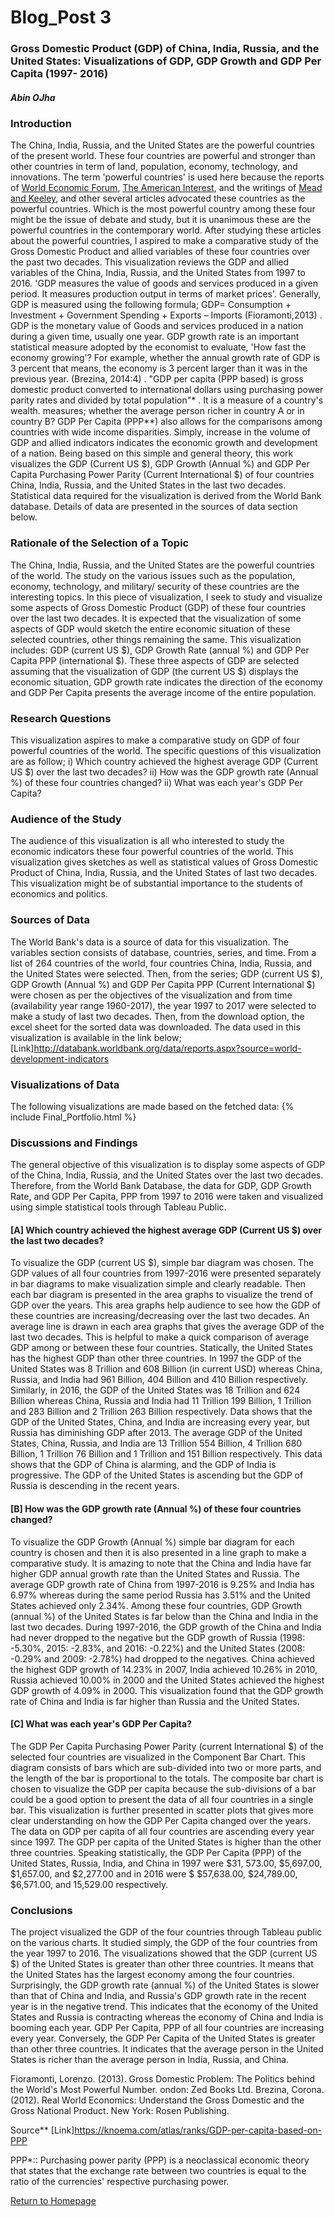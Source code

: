 # Blog_Post 3
### Gross Domestic Product (GDP) of China, India, Russia, and the United States:                                      Visualizations of GDP, GDP Growth and GDP Per Capita (1997- 2016)
##### Abin OJha
### Introduction
The China, India, Russia, and the United States are the powerful countries of the present world. These four countries are powerful and stronger than other countries in term of land, population, economy, technology, and innovations. The term 'powerful countries' is used here because the reports of [World Economic Forum](https://www.weforum.org/agenda/2017/03/worlds-biggest-economies-in-2017/), [The American Interest](https://www.the-american-interest.com/2017/01/24/the-eight-great-powers-of-2017/), and the writings of [Mead and Keeley](https://www.hudson.org/research/13270-the-eight-great-powers-of-2017), and other several articles advocated these countries as the powerful countries. Which is the most powerful country among these four might be the issue of debate and study, but it is unanimous these are the powerful countries in the contemporary world. After studying these articles about the powerful countries, I aspired to make a comparative study of the Gross Domestic Product and allied variables of these four countries over the past two decades. This visualization reviews the GDP and allied variables of the China, India, Russia, and the United States from 1997 to 2016.
'GDP measures the value of goods and services produced in a given period. It measures production output in terms of market prices'. Generally, GDP is measured using the following formula; GDP= Consumption + Investment + Government Spending + Exports – Imports (Fioramonti,2013) .
GDP is the monetary value of Goods and services produced in a nation during a given time, usually one year. GDP growth rate is an important statistical measure adopted by the economist to evaluate, 'How fast the economy growing'? For example, whether the annual growth rate of GDP is 3 percent that means, the economy is 3 percent larger than it was in the previous year. (Brezina, 2014:4) . "GDP per capita (PPP based) is gross domestic product converted to international dollars using purchasing power parity rates and divided by total population"* . It is a measure of a country's wealth. measures; whether the average person richer in country A or in country B? GDP Per Capita (PPP**) also allows for the comparisons among countries with wide income disparities. 
Simply, increase in the volume of GDP and allied indicators indicates the economic growth and development of a nation. Being based on this simple and general theory, this work visualizes the GDP (Current US $), GDP Growth (Annual %) and GDP Per Capita Purchasing Power Parity (Current International $) of four countries China, India, Russia, and the United States in the last two decades. Statistical data required for the visualization is derived from the World Bank database. Details of data are presented in the sources of data section below.
### Rationale of the Selection of a Topic
The China, India, Russia, and the United States are the powerful countries of the world. The study on the various issues such as the population, economy, technology, and military/ security of these countries are the interesting topics. In this piece of visualization, I seek to study and visualize some aspects of Gross Domestic Product (GDP) of these four countries over the last two decades. 
It is expected that the visualization of some aspects of GDP would sketch the entire economic situation of these selected countries, other things remaining the same. This visualization includes: GDP (current US $), GDP Growth Rate (annual %) and GDP Per Capita PPP (international $).  These three aspects of GDP are selected assuming that the visualization of GDP (the current US $) displays the economic situation, GDP growth rate indicates the direction of the economy and GDP Per Capita presents the average income of the entire population.
### Research Questions
This visualization aspires to make a comparative study on GDP of four powerful countries of the world. The specific questions of this visualization are as follow; i) Which country achieved the highest average GDP (Current US $) over the last two decades? ii) How was the GDP growth rate (Annual %) of these four countries changed? ii) What was each year's GDP Per Capita?
### Audience of the Study
The audience of this visualization is all who interested to study the economic indicators these four powerful countries of the world. This visualization gives sketches as well as statistical values of Gross Domestic Product of China, India, Russia, and the United States of last two decades. This visualization might be of substantial importance to the students of economics and politics.
### Sources of Data
The World Bank's data is a source of data for this visualization.  The variables section consists of database, countries, series, and time.   From a list of 264 countries of the world, four countries China, India, Russia, and the United States were selected. Then, from the series; GDP (current US $), GDP Growth (Annual %) and GDP Per Capita PPP (Current International $) were chosen as per the objectives of the visualization and from time (availability year range 1960-2017), the year 1997 to 2017 were selected to make a study of last two decades. Then, from the download option, the excel sheet for the sorted data was downloaded. The data used in this visualization is available in the link below;[Link]http://databank.worldbank.org/data/reports.aspx?source=world-development-indicators
### Visualizations of Data
The following visualizations are made based on the fetched data:
{% include Final_Portfolio.html %}
### Discussions and Findings
The general objective of this visualization is to display some aspects of GDP of the China, India, Russia, and the United States over the last two decades. Therefore, from the World Bank Database, the data for GDP, GDP Growth Rate, and GDP Per Capita, PPP from 1997 to 2016 were taken and visualized using simple statistical tools through Tableau Public. 
#### [A] Which country achieved the highest average GDP (Current US $) over the last two decades?
To visualize the GDP (current US $), simple bar diagram was chosen. The GDP values of all four countries from 1997-2016 were presented separately in bar diagrams to make visualization simple and clearly readable. Then each bar diagram is presented in the area graphs to visualize the trend of GDP over the years. This area graphs help audience to see how the GDP of these countries are increasing/decreasing over the last two decades. An average line is drawn in each area graphs that gives the average GDP of the last two decades. This is helpful to make a quick comparison of average GDP among or between these four countries. 
Statically, the United States has the highest GDP than other three countries. In 1997 the GDP of the United States was 8 Trillion and 608 Billion (in current USD) whereas China, Russia, and India had 961 Billion, 404 Billion and 410 Billion respectively. Similarly, in 2016, the GDP of the United States was 18 Trillion and 624 Billion whereas China, Russia and India had 11 Trillion 199 Billion, 1 Trillion and 283 Billion and 2 Trillion 263 Billion respectively. Data shows that the GDP of the United States, China, and India are increasing every year, but Russia has diminishing GDP after 2013.  The average GDP of the United States, China, Russia, and India are 13 Trillion 554 Billion, 4 Trillion 680 Billion, 1 Trillion 76 Billion and 1 Trillion and 151 Billion respectively. This data shows that the GDP of China is alarming, and the GDP of India is progressive. The GDP of the United States is ascending but the GDP of Russia is descending in the recent years. 
#### [B] How was the GDP growth rate (Annual %) of these four countries changed?
To visualize the GDP Growth (Annual %) simple bar diagram for each country is chosen and then it is also presented in a line graph to make a comparative study. It is amazing to note that the China and India have far higher GDP annual growth rate than the United States and Russia. The average GDP growth rate of China from 1997-2016 is 9.25% and India has 6.97% whereas during the same period Russia has 3.51% and the United States achieved only 2.34%. Among these four countries, GDP Growth (annual %) of the United States is far below than the China and India in the last two decades. During 1997-2016, the GDP growth of the China and India had never dropped to the negative but the GDP growth of Russia (1998: -5.30%, 2015: -2.83%, and 2016: -0.22%) and the United States (2008: -0.29% and 2009: -2.78%) had dropped to the negatives. China achieved the highest GDP growth of 14.23% in 2007, India achieved 10.26% in 2010, Russia achieved 10.00% in 2000 and the United States achieved the highest GDP growth of 4.09% in 2000. This visualization found that the GDP growth rate of China and India is far higher than Russia and the United States.
#### [C] What was each year's GDP Per Capita?
The GDP Per Capita Purchasing Power Parity (current International $) of the selected four countries are visualized in the Component Bar Chart. This diagram consists of bars which are sub-divided into two or more parts, and the length of the bar is proportional to the totals. The composite bar chart is chosen to visualize the GDP per capita because the sub-divisions of a bar could be a good option to present the data of all four countries in a single bar. This visualization is further presented in scatter plots that gives more clear understanding on how the GDP Per Capita changed over the years. The data on GDP per capita of all four countries are ascending every year since 1997. The GDP per capita of the United States is higher than the other three countries. Speaking statistically, the GDP Per Capita (PPP) of the United States, Russia, India, and China in 1997 were $31, 573.00, $5,697.00, $1,657.00, and $2,277.00 and in 2016 were $ $57,638.00, $24,789.00, $6,571.00, and 15,529.00 respectively.
### Conclusions
The project visualized the GDP of the four countries through Tableau public on the various charts. It studied simply, the GDP of the four countries from the year 1997 to 2016. The visualizations showed that the GDP (current US $) of the United States is greater than other three countries. It means that the United States has the largest economy among the four countries. Surprisingly, the GDP growth rate (annual %) of the United States is slower than that of China and India, and Russia's GDP growth rate in the recent year is in the negative trend. This indicates that the economy of the United States and Russia is contracting whereas the economy of China and India is booming each year. GDP Per Capita, PPP of all four countries are increasing every year. Conversely, the GDP Per Capita of the United States is greater than other three countries. It indicates that the average person in the United States is richer than the average person in India, Russia, and China.



Fioramonti, Lorenzo. (2013). Gross Domestic Problem: The Politics behind the World's Most Powerful Number. ondon: Zed Books Ltd.
Brezina, Corona. (2012). Real World Economics: Understand the Gross Domestic and the Gross National Product. New York: Rosen Publishing.

Source** [Link]https://knoema.com/atlas/ranks/GDP-per-capita-based-on-PPP

PPP*:: Purchasing power parity (PPP) is a neoclassical economic theory that states that the exchange rate between two countries is equal to the ratio of the currencies' respective purchasing power.

[Return to Homepage](https://abinojha.github.io/DataVis/)
